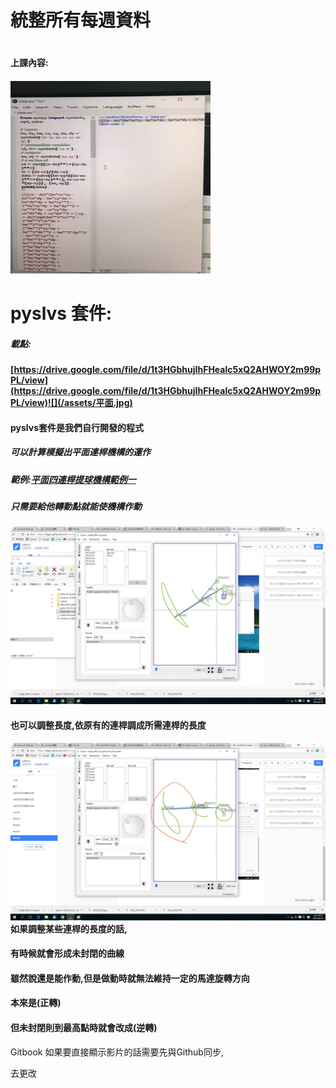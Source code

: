 # **統整所有每週資料**

# 

#### 上課內容:

#### ![](/assets/IMG_5552.jpg)

# pyslvs 套件:

##### 載點:

#### [https://drive.google.com/file/d/1t3HGbhujIhFHealc5xQ2AHWOY2m99pPL/view](https://drive.google.com/file/d/1t3HGbhujIhFHealc5xQ2AHWOY2m99pPL/view)![](/assets/平面.jpg)

#### pyslvs套件是我們自行開發的程式

##### 可以計算模擬出平面連桿機構的運作

##### 範例:[平面四連桿提球機構範例一](https://github.com/mdecourse/cd2018/blob/74a7d725df52bd013111709915c00e872bb9069a/pyslvs/single_lifter.pyslvs)

##### 只需要給他轉動點就能使機構作動

![](/assets/平面範例.jpg)

#### 也可以調整長度,依原有的連桿調成所需連桿的長度

#### ![](/assets/平面範例1.jpg)如果調整某些連桿的長度的話,

#### 有時候就會形成未封閉的曲線

#### 雖然說還是能作動,但是做動時就無法維持一定的馬達旋轉方向

#### 本來是\(正轉\)

#### 但未封閉則到最高點時就會改成\(逆轉\)



Gitbook 如果要直接顯示影片的話需要先與Github同步,

去更改


